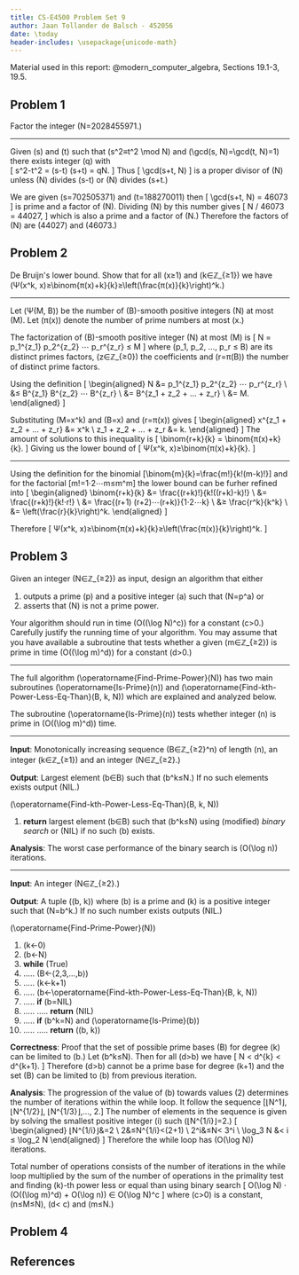 ```yaml
---
title: CS-E4500 Problem Set 9
author: Jaan Tollander de Balsch - 452056
date: \today
header-includes: \usepackage{unicode-math}
---
```

Material used in this report: @modern_computer_algebra, Sections 19.1-3, 19.5.

## Problem 1
Factor the integer \(N=2028455971.\)

---

Given \(s\) and \(t\) such that \(s^2≡t^2 \mod N\) and \(\gcd(s, N)=\gcd(t, N)=1\) there exists integer \(q\) with \
\[
s^2-t^2 = (s-t) (s+t) = qN.
\]
Thus
\[
\gcd(s+t, N)
\]
is a proper divisor of \(N\) unless \(N\) divides \(s-t\) or \(N\) divides \(s+t.\)

We are given \(s=702505371\) and \(t=188270011\) then
\[
\gcd(s+t, N) = 46073
\]
is prime and a factor of \(N\). Dividing \(N\) by this number gives
\[
N / 46073 = 44027,
\]
which is also a prime and a factor of \(N.\) Therefore the factors of \(N\) are \(44027\) and \(46073.\)


## Problem 2
De Bruijn's lower bound. Show that for all \(x≥1\) and \(k∈ℤ_{≥1}\) we have \(Ψ(x^k, x)≥\binom{π(x)+k}{k}≥\left(\frac{π(x)}{k}\right)^k.\)

---

Let \(Ψ(M, B)\) be the number of \(B\)-smooth positive integers \(N\) at most \(M\). Let \(π(x)\) denote the number of prime numbers at most \(x.\)

The factorization of \(B\)-smooth positive integer \(N\) at most \(M\) is
\[
N = p_1^{z_1} p_2^{z_2} ⋯ p_r^{z_r} ≤ M
\]
where \(p_1, p_2, ..., p_r ≤ B\) are its distinct primes factors, \(z∈ℤ_{≥0}\) the coefficients and \(r=π(B)\) the number of distinct prime factors.

Using the definition
\[
\begin{aligned}
N &= p_1^{z_1} p_2^{z_2} ⋯ p_r^{z_r} \\
&≤ B^{z_1} B^{z_2} ⋯ B^{z_r} \\
&= B^{z_1 + z_2 + ... + z_r} \\
&= M.
\end{aligned}
\]

Substituting \(M=x^k\) and \(B=x\) and \(r=π(x)\) gives
\[
\begin{aligned}
x^{z_1 + z_2 + ... + z_r} &= x^k \\
z_1 + z_2 + ... + z_r &= k.
\end{aligned}
\]
The amount of solutions to this inequality is
\[
\binom{r+k}{k} = \binom{π(x)+k}{k}.
\]
Giving us the lower bound of
\[
Ψ(x^k, x)≥\binom{π(x)+k}{k}.
\]

---

Using the definition for the binomial \[\binom{m}{k}=\frac{m!}{k!(m-k)!}\] and for the factorial \[m!=1⋅2⋯m≤m^m\] the lower bound can be furher refined into
\[
\begin{aligned}
\binom{r+k}{k} &= \frac{(r+k)!}{k!((r+k)-k)!} \\
&= \frac{(r+k)!}{k!⋅r!} \\
&= \frac{(r+1) (r+2)⋯(r+k)}{1⋅2⋯k} \\
&≥ \frac{r^k}{k^k} \\
&= \left(\frac{r}{k}\right)^k.
\end{aligned}
\]

Therefore
\[
Ψ(x^k, x)≥\binom{π(x)+k}{k}≥\left(\frac{π(x)}{k}\right)^k.
\]


## Problem 3
Given an integer \(N∈ℤ_{≥2}\) as input, design an algorithm that either

1) outputs a prime \(p\) and a positive integer \(a\) such that \(N=p^a\) or
2) asserts that \(N\) is not a prime power.

Your algorithm should run in time \(O((\log N)^c)\) for a constant \(c>0.\) Carefully justify the running time of your algorithm. You may assume that you have available a subroutine that tests whether a given \(m∈ℤ_{≥2}\) is prime in time \(O((\log m)^d)\) for a constant \(d>0.\)

---

<!-- The algorithm

1) Let \(k:=1\) and  \(M:=N\).
2) Find largest \(b∈\{2,3,...,M\}\) such that \(b^k≤N\) using binary search.
3) If no such \(b\) exists assert that \(N\) is not a prime power.
4) If \(b^k=N\) and \(b\) is prime then return \((b, k).\)
5) Otherwise repeat with \(k:=k+1\) and \(M:=b.\) -->

The full algorithm \(\operatorname{Find-Prime-Power}(N)\) has two main subroutines \(\operatorname{Is-Prime}(n)\) and \(\operatorname{Find-kth-Power-Less-Eq-Than}(B, k, N)\) which are explained and analyzed below.

The subroutine \(\operatorname{Is-Prime}(n)\) tests whether integer \(n\) is prime in \(O((\log m)^d)\) time.

---

**Input**: Monotonically increasing sequence \(B∈ℤ_{≥2}^n\) of length \(n\), an integer \(k∈ℤ_{≥1}\) and an integer \(N∈ℤ_{≥2}.\)

**Output**: Largest element \(b∈B\) such that \(b^k≤N.\) If no such elements exists output \(NIL.\)

\(\operatorname{Find-kth-Power-Less-Eq-Than}(B, k, N)\)

1) **return** largest element \(b∈B\) such that \(b^k≤N\) using (modified) *binary search* or \(NIL\) if no such \(b\) exists.

**Analysis**: The worst case performance of the binary search is \(O(\log n)\) iterations.

---

**Input**: An integer \(N∈ℤ_{≥2}.\)

**Output**: A tuple \((b, k)\) where \(b\) is a prime and \(k\) is a positive integer such that \(N=b^k.\) If no such number exists outputs \(NIL.\)

\(\operatorname{Find-Prime-Power}(N)\)

1) \(k←0\)
2) \(b←N\)
3) **while** \(True\)
4) ..... \(B←⟨2,3,...,b⟩\)
5) ..... \(k←k+1\)
4) ..... \(b←\operatorname{Find-kth-Power-Less-Eq-Than}(B, k, N)\)
5) ..... **if** \(b=NIL\)
6) ..... ..... **return** \(NIL\)
6) ..... **if** \(b^k=N\) and \(\operatorname{Is-Prime}(b)\)
7) ..... ..... **return** \((b, k)\)

**Correctness**: Proof that the set of possible prime bases \(B\) for degree \(k\) can be limited to \(b.\) Let \(b^k≤N\). Then for all \(d>b\) we have
\[
N < d^{k} < d^{k+1}.
\]
Therefore \(d>b\) cannot be a prime base for degree \(k+1\) and the set \(B\) can be limited to \(b\) from previous iteration.

**Analysis**: The progression of the value of \(b\) towards values \(2\) determines the number of iterations within the while loop. It follow the sequence
\[⌊N^1⌋, ⌊N^{1/2}⌋, ⌊N^{1/3}⌋,..., 2.\]
The number of elements in the sequence is given by solving the smallest positive integer  \(i\) such \(⌊N^{1/i}⌋=2.\)
\[
\begin{aligned}
⌊N^{1/i}⌋&=2 \\
2&≤N^{1/i}<(2+1) \\
2^i&≤N< 3^i \\
\log_3 N &< i ≤ \log_2 N
\end{aligned}
\]
Therefore the while loop has \(O(\log N)\) iterations.

Total number of operations consists of the number of iterations in the while loop multiplied by the sum of the number of operations in the primality test and finding \(k\)-th power less or equal than using binary search
\[
O(\log N) ⋅ (O((\log m)^d) + O(\log n)) ∈ O(\log N)^c
\]
where \(c>0\) is a constant, \(n≤M≤N\), \(d< c\) and \(m≤N.\)


## Problem 4
## References
